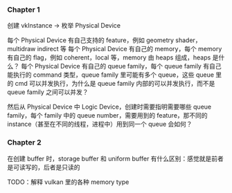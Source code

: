 ### Chapter 1
创建 vkInstance -> 枚举 Physical Device

每个 Physical Device 有自己支持的 feature，例如 geometry shader，multidraw indirect 等
每个 Physical Device 有自己的 memory，每个 memory 有自己的 flag，例如 coherent，local 等，memory 由 heaps 组成，heaps 是什么？
每个 Physical Device 有自己的 queue family，每个 queue family 有自己能执行的 command 类型，queue family 里可能有多个 queue，这些 queue 里的 cmd 可以并发执行，为什么是 queue family 内部的可以并发执行，而不是 queue family 之间可以并发？ 

然后从 Physical Device 中 Logic Device，创建时需要指明需要哪些 queue family，每个 family 中的 queue number，需要用到的 feature，那不同的 instance（甚至在不同的线程，进程中）用到同一个 queue 会如何？
### Chapter 2
在创建 buffer 时，storage buffer 和 uniform buffer 有什么区别：感觉就是前者是可读写的，后者是只读的

TODO：解释 vulkan 里的各种 memory type


